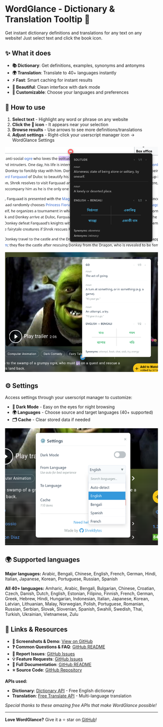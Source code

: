 # WordGlance - Dictionary & Translation Tooltip 📖

Get instant dictionary definitions and translations for any text on any website! Just select text and click the book icon.

## ✨ What it does

- **📚 Dictionary**: Get definitions, examples, synonyms and antonyms
- **🌍 Translation**: Translate to 40+ languages instantly  
- **⚡ Fast**: Smart caching for instant results
- **🎨 Beautiful**: Clean interface with dark mode
- **🔧 Customizable**: Choose your languages and preferences

## 🚀 How to use

1. **Select text** - Highlight any word or phrase on any website
2. **Click the 📖 icon** - It appears near your selection  
3. **Browse results** - Use arrows to see more definitions/translations
4. **Adjust settings** - Right-click your userscript manager icon → WordGlance Settings

![WordGlance Dark Mode Popup](https://github.com/ShrekBytes/WordGlance/raw/main/screenshots/dark.png)

![WordGlance Light Mode Popup](https://github.com/ShrekBytes/WordGlance/raw/main/screenshots/light.png)

## ⚙️ Settings

Access settings through your userscript manager to customize:

- **🌙 Dark Mode** - Easy on the eyes for night browsing
- **🌍 Languages** - Choose source and target languages (40+ supported)
- **🗂️ Cache** - Clear stored data if needed

![WordGlance Settings Light Mode](https://github.com/ShrekBytes/WordGlance/raw/main/screenshots/settings_light.png)

## 🌍 Supported languages

**Major languages:** Arabic, Bengali, Chinese, English, French, German, Hindi, Italian, Japanese, Korean, Portuguese, Russian, Spanish

**All 40+ languages:** Amharic, Arabic, Bengali, Bulgarian, Chinese, Croatian, Czech, Danish, Dutch, English, Estonian, Filipino, Finnish, French, German, Greek, Hebrew, Hindi, Hungarian, Indonesian, Italian, Japanese, Korean, Latvian, Lithuanian, Malay, Norwegian, Polish, Portuguese, Romanian, Russian, Serbian, Slovak, Slovenian, Spanish, Swahili, Swedish, Thai, Turkish, Ukrainian, Vietnamese, Zulu

## 🔗 Links & Resources

- **📱 Screenshots & Demo**: [View on GitHub](https://github.com/ShrekBytes/WordGlance)
- **❓ Common Questions & FAQ**: [GitHub README](https://github.com/ShrekBytes/WordGlance/blob/main/README.md#-common-questions)
- **🐛 Report Issues**: [GitHub Issues](https://github.com/ShrekBytes/WordGlance/issues)
- **💡 Feature Requests**: [GitHub Issues](https://github.com/ShrekBytes/WordGlance/issues)
- **📖 Full Documentation**: [GitHub README](https://github.com/ShrekBytes/WordGlance/blob/main/README.md)
- **⭐ Source Code**: [GitHub Repository](https://github.com/ShrekBytes/WordGlance)

**APIs used:**
- **Dictionary**: [Dictionary API](https://dictionaryapi.dev/) - Free English dictionary
- **Translation**: [Free Translate API](https://ftapi.pythonanywhere.com/) - Multi-language translation

*Special thanks to these amazing free APIs that make WordGlance possible!*


---

**Love WordGlance?** Give it a ⭐ star on [GitHub](https://github.com/ShrekBytes/WordGlance)!
